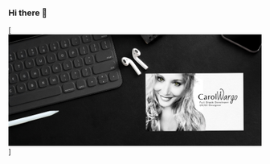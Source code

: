 ### Hi there 👋

[![Image Description](https://github.com/carolwargo/carolwargo/blob/e68fa46e3792d0dfe03ccede7def757378abac75/Untitled%20(1000%20%C3%97%20300%20px)%20(1700%20%C3%97%20750%20px)%20(8).png)]

<!--
**carolwargo/carolwargo** is a ✨ _special_ ✨ repository because its `README.md` (this file) appears on your GitHub profile.

Here are some ideas to get you started:

- 🔭 I’m currently working on ...
- 🌱 I’m currently learning ...
- 👯 I’m looking to collaborate on ...
- 🤔 I’m looking for help with ...
- 💬 Ask me about ...
- 📫 How to reach me: ...
- 😄 Pronouns: ...
- ⚡ Fun fact: ...
-->
